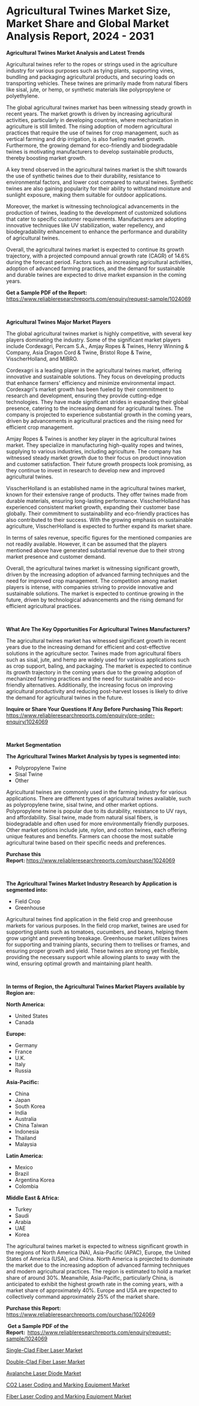 <p><h1>Agricultural Twines Market Size, Market Share and Global Market Analysis Report, 2024 - 2031</h1></p><p><strong>Agricultural Twines Market Analysis and Latest Trends</strong></p>
<p><p>Agricultural twines refer to the ropes or strings used in the agriculture industry for various purposes such as tying plants, supporting vines, bundling and packaging agricultural products, and securing loads on transporting vehicles. These twines are primarily made from natural fibers like sisal, jute, or hemp, or synthetic materials like polypropylene or polyethylene.</p><p>The global agricultural twines market has been witnessing steady growth in recent years. The market growth is driven by increasing agricultural activities, particularly in developing countries, where mechanization in agriculture is still limited. The rising adoption of modern agricultural practices that require the use of twines for crop management, such as vertical farming and drip irrigation, is also fueling market growth. Furthermore, the growing demand for eco-friendly and biodegradable twines is motivating manufacturers to develop sustainable products, thereby boosting market growth.</p><p>A key trend observed in the agricultural twines market is the shift towards the use of synthetic twines due to their durability, resistance to environmental factors, and lower cost compared to natural twines. Synthetic twines are also gaining popularity for their ability to withstand moisture and sunlight exposure, making them suitable for outdoor applications.</p><p>Moreover, the market is witnessing technological advancements in the production of twines, leading to the development of customized solutions that cater to specific customer requirements. Manufacturers are adopting innovative techniques like UV stabilization, water repellency, and biodegradability enhancement to enhance the performance and durability of agricultural twines.</p><p>Overall, the agricultural twines market is expected to continue its growth trajectory, with a projected compound annual growth rate (CAGR) of 14.6% during the forecast period. Factors such as increasing agricultural activities, adoption of advanced farming practices, and the demand for sustainable and durable twines are expected to drive market expansion in the coming years.</p></p>
<p><strong>Get a Sample PDF of the Report:&nbsp;</strong> <a href="https://www.reliableresearchreports.com/enquiry/request-sample/1024069">https://www.reliableresearchreports.com/enquiry/request-sample/1024069</a></p>
<p>&nbsp;</p>
<p><strong>Agricultural Twines Major Market Players</strong></p>
<p><p>The global agricultural twines market is highly competitive, with several key players dominating the industry. Some of the significant market players include Cordexagri, Percam S.A., Amjay Ropes & Twines, Henry Winning & Company, Asia Dragon Cord & Twine, Bristol Rope & Twine, VisscherHolland, and MIBRO.</p><p>Cordexagri is a leading player in the agricultural twines market, offering innovative and sustainable solutions. They focus on developing products that enhance farmers' efficiency and minimize environmental impact. Cordexagri's market growth has been fueled by their commitment to research and development, ensuring they provide cutting-edge technologies. They have made significant strides in expanding their global presence, catering to the increasing demand for agricultural twines. The company is projected to experience substantial growth in the coming years, driven by advancements in agricultural practices and the rising need for efficient crop management.</p><p>Amjay Ropes & Twines is another key player in the agricultural twines market. They specialize in manufacturing high-quality ropes and twines, supplying to various industries, including agriculture. The company has witnessed steady market growth due to their focus on product innovation and customer satisfaction. Their future growth prospects look promising, as they continue to invest in research to develop new and improved agricultural twines.</p><p>VisscherHolland is an established name in the agricultural twines market, known for their extensive range of products. They offer twines made from durable materials, ensuring long-lasting performance. VisscherHolland has experienced consistent market growth, expanding their customer base globally. Their commitment to sustainability and eco-friendly practices has also contributed to their success. With the growing emphasis on sustainable agriculture, VisscherHolland is expected to further expand its market share.</p><p>In terms of sales revenue, specific figures for the mentioned companies are not readily available. However, it can be assumed that the players mentioned above have generated substantial revenue due to their strong market presence and customer demand.</p><p>Overall, the agricultural twines market is witnessing significant growth, driven by the increasing adoption of advanced farming techniques and the need for improved crop management. The competition among market players is intense, with companies striving to provide innovative and sustainable solutions. The market is expected to continue growing in the future, driven by technological advancements and the rising demand for efficient agricultural practices.</p></p>
<p>&nbsp;</p>
<p><strong>What Are The Key Opportunities For Agricultural Twines Manufacturers?</strong></p>
<p><p>The agricultural twines market has witnessed significant growth in recent years due to the increasing demand for efficient and cost-effective solutions in the agriculture sector. Twines made from agricultural fibers such as sisal, jute, and hemp are widely used for various applications such as crop support, baling, and packaging. The market is expected to continue its growth trajectory in the coming years due to the growing adoption of mechanized farming practices and the need for sustainable and eco-friendly alternatives. Additionally, the increasing focus on improving agricultural productivity and reducing post-harvest losses is likely to drive the demand for agricultural twines in the future.</p></p>
<p><strong>Inquire or Share Your Questions If Any Before Purchasing This Report:</strong> <a href="https://www.reliableresearchreports.com/enquiry/pre-order-enquiry/1024069">https://www.reliableresearchreports.com/enquiry/pre-order-enquiry/1024069</a></p>
<p>&nbsp;</p>
<p><strong>Market Segmentation</strong></p>
<p><strong>The Agricultural Twines Market Analysis by types is segmented into:</strong></p>
<p><ul><li>Polypropylene Twine</li><li>Sisal Twine</li><li>Other</li></ul></p>
<p><p>Agricultural twines are commonly used in the farming industry for various applications. There are different types of agricultural twines available, such as polypropylene twine, sisal twine, and other market options. Polypropylene twine is popular due to its durability, resistance to UV rays, and affordability. Sisal twine, made from natural sisal fibers, is biodegradable and often used for more environmentally friendly purposes. Other market options include jute, nylon, and cotton twines, each offering unique features and benefits. Farmers can choose the most suitable agricultural twine based on their specific needs and preferences.</p></p>
<p><strong>Purchase this Report:&nbsp;</strong><a href="https://www.reliableresearchreports.com/purchase/1024069">https://www.reliableresearchreports.com/purchase/1024069</a></p>
<p>&nbsp;</p>
<p><strong>The Agricultural Twines Market Industry Research by Application is segmented into:</strong></p>
<p><ul><li>Field Crop</li><li>Greenhouse</li></ul></p>
<p><p>Agricultural twines find application in the field crop and greenhouse markets for various purposes. In the field crop market, twines are used for supporting plants such as tomatoes, cucumbers, and beans, helping them grow upright and preventing breakage. Greenhouse market utilizes twines for supporting and training plants, securing them to trellises or frames, and ensuring proper growth and yield. These twines are strong yet flexible, providing the necessary support while allowing plants to sway with the wind, ensuring optimal growth and maintaining plant health.</p></p>
<p>&nbsp;</p>
<p><strong>In terms of Region, the Agricultural Twines Market Players available by Region are:</strong></p>
<p>
    <p> <strong> North America: </strong>
        <ul>
            <li>United States</li>
            <li>Canada</li>
        </ul>
        </p> 
    <p> <strong> Europe: </strong>
        <ul>
            <li>Germany</li>
            <li>France</li>
            <li>U.K.</li>
            <li>Italy</li>
            <li>Russia</li>
        </ul>
        </p> 
    <p> <strong> Asia-Pacific: </strong>
        <ul>
            <li>China</li>
            <li>Japan</li>
            <li>South Korea</li>
            <li>India</li>
            <li>Australia</li>
            <li>China Taiwan</li>
            <li>Indonesia</li>
            <li>Thailand</li>
            <li>Malaysia</li>
        </ul>
        </p> 
    <p> <strong> Latin America: </strong>
        <ul>
            <li>Mexico</li>
            <li>Brazil</li>
            <li>Argentina Korea</li>
            <li>Colombia</li>
        </ul>
        </p> 
    <p> <strong> Middle East & Africa: </strong>
        <ul>
            <li>Turkey</li>
            <li>Saudi</li>
            <li>Arabia</li>
            <li>UAE</li>
            <li>Korea</li>
        </ul>
    </p>
    </p>
<p><p>The agricultural twines market is expected to witness significant growth in the regions of North America (NA), Asia-Pacific (APAC), Europe, the United States of America (USA), and China. North America is projected to dominate the market due to the increasing adoption of advanced farming techniques and modern agricultural practices. The region is estimated to hold a market share of around 30%. Meanwhile, Asia-Pacific, particularly China, is anticipated to exhibit the highest growth rate in the coming years, with a market share of approximately 40%. Europe and USA are expected to collectively command approximately 25% of the market share.</p></p>
<p><strong>Purchase this Report: </strong><a href="https://www.reliableresearchreports.com/purchase/1024069">https://www.reliableresearchreports.com/purchase/1024069</a></p>
<p>&nbsp;<strong>Get a Sample PDF of the Report:&nbsp;&nbsp;</strong><a href="https://www.reliableresearchreports.com/enquiry/request-sample/1024069">https://www.reliableresearchreports.com/enquiry/request-sample/1024069</a></p>
<p><strong></strong></p>
<p><p><a href="https://medium.com/@jasonmartin866/single-clad-fiber-laser-market-trends-forecast-and-competitive-analysis-to-2031-0b97dfd47f30">Single-Clad Fiber Laser Market</a></p><p><a href="https://medium.com/@jasonmartin866/double-clad-fiber-laser-market-size-cagr-trends-2024-2030-c783fff771ae">Double-Clad Fiber Laser Market</a></p><p><a href="https://medium.com/@jasonmartin866/avalanche-laser-diode-market-insight-market-trends-growth-forecasted-from-2024-to-2031-9da0993455c1">Avalanche Laser Diode Market</a></p><p><a href="https://medium.com/@jasonmartin866/co2-laser-coding-and-marking-equipment-market-outlook-industry-overview-and-forecast-2024-to-d951f18d2cf0">CO2 Laser Coding and Marking Equipment Market</a></p><p><a href="https://medium.com/@jasonmartin866/fiber-laser-coding-and-marking-equipment-market-size-market-outlook-and-market-forecast-2024-to-bec5569ca96d">Fiber Laser Coding and Marking Equipment Market</a></p></p>